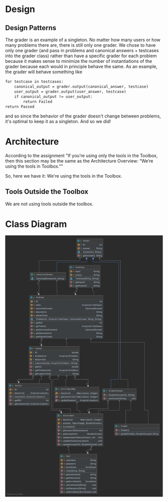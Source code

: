 # Design

## Design Patterns

The grader is an example of a singleton. No matter how many users or how many problems there are, there is still only one
grader. We chose to have only one grader (and pass in problems and canonical answers + testcases into the grader class)
rather than have a specific grader for each problem because it makes sense to minimize the number of instantiations of
the grader because each would in principle behave the same. As an example, the grader will behave something like

```
for testcase in testcases:
    canonical_output = grader.output(canonical_answer, testcase)
    user_output = grader.output(user_answer, testcase)
    if canonical_output != user_output:
        return Failed
return Passed
```

and so since the behavior of the grader doesn't change between problems, it's optimal to keep it as a singleton. And so
we did!

# Architecture

<!-- Is this a web application, a mobile application (React Native, iOS, Android?), a desktop application, and so forth? How do the different components (client, server, and so forth) communicate? Don’t simply list tools; tell a story. -->
According to the assignment "If you’re using only the tools in the Toolbox, then this section may be the same as the Architecture Overview: “We’re using the tools in Toolbox.”"

So, here we have it: We're using the tools in the Toolbox.

## Tools Outside the Toolbox

<!-- For each tool: What is it? Why did you choose it? Where do you get it? How do you learn it? Follow the model of how we presented the tools in the Toolbox. Cute original drawings encouraged. -->
We are not using tools outside the toolbox.

# Class Diagram

![Class Diagram](classDiagram.png)
